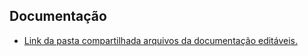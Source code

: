 <h2>Documentação</h1>

* <a href="https://docs.google.com/document/d/1yh6OqCLHmgUXxXUuT8YchHVhSzIjqmoE7gE4XVdaXP0/edit?usp=share_link"> Link da pasta compartilhada arquivos da documentação editáveis.</a>